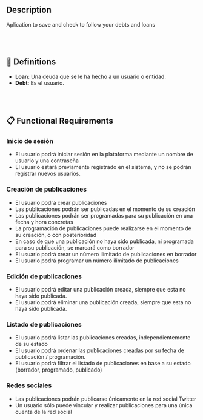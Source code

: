 ## Description
Aplication to save and check to follow your debts and loans

<br/>
<br/>

## 📕 Definitions
- **Loan**: Una deuda que se le ha hecho a un usuario o entidad.
- **Debt**: Es el  usuario.

<br/>
<br/>

<!-- Without finished -->
## 📋 Functional Requirements

### Inicio de sesión

- El usuario podrá iniciar sesión en la plataforma mediante un nombre de usuario y una contraseña
- El usuario estará previamente registrado en el sistema, y no se podrán registrar nuevos usuarios.

### Creación de publicaciones
- El usuario podrá crear publicaciones
- Las publicaciones podrán ser publicadas en el momento de su creación
- Las publicaciones podrán ser programadas para su publicación en una fecha y hora concretas
- La programación de publicaciones puede realizarse en el momento de su creación, o con posterioridad
- En caso de que una publicación no haya sido publicada, ni programada para su publicación, se marcará como borrador
- El usuario podrá crear un número ilimitado de publicaciones en borrador
- El usuario podrá programar un número ilimitado de publicaciones

### Edición de publicaciones
- El usuario podrá editar una publicación creada, siempre que esta no haya sido publicada.
- El usuario podrá eliminar una publicación creada, siempre que esta no haya sido publicada.

###  Listado de publicaciones
- El usuario podrá listar las publicaciones creadas, independientemente de su estado
- El usuario podrá ordenar las publicaciones creadas por su fecha de publicación / programación.
- El usuario podrá filtrar el listado de publicaciones en base a su estado (borrador, programado, publicado)

### Redes sociales
- Las publicaciones podrán publicarse únicamente en la red social Twitter
- Un usuario sólo puede vincular y realizar publicaciones para una única cuenta de la red social